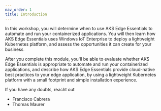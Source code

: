 ```yaml
---
nav_order: 1
title: Introduction
---
```


In this workshop, you will determine when to use AKS Edge Essentials to automate and run your containerized applications. You will then learn how AKS Edge Essentials uses Windows IoT Enterprise to deploy a lightweight Kubernetes platform, and assess the opportunities it can create for your business.

After you complete this module, you'll be able to evaluate whether AKS Edge Essentials is appropriate to automate and run your containerized applications, and describe how AKS Edge Essentials provide cloud-native best practices to your edge application, by using a lightweight Kubernetes platform with a small footprint and simple installation experience.

If you have any doubts, reacht out
- Francisco Cabrera
- Thomas Maurer